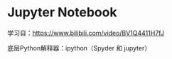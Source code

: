 # Jupyter Notebook

学习自：https://www.bilibili.com/video/BV1Q4411H7fJ



底层Python解释器：ipython（Spyder 和 jupyter）











































